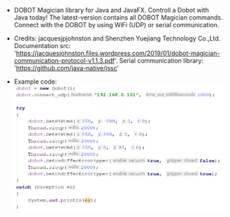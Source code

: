 * DOBOT Magician library for Java and JavaFX.
Controll a Dobot with Java today!
The latest-version contains all DOBOT Magician commands.
Connect with the DOBOT by using WiFi (UDP) or serial communication.

* Credits:
jacquesjpjohnston and Shenzhen Yuejiang Technology Co.,Ltd.
Documentation src: 'https://jacquesjohnston.files.wordpress.com/2019/01/dobot-magician-communication-protocol-v1.1.3.pdf'.
Serial communication library: 'https://github.com/java-native/jssc'

* Example code:
![Alt text](codeex.PNG?raw=true "Title")
